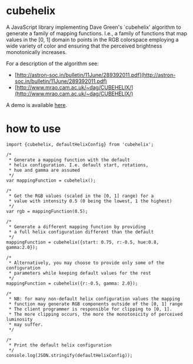 [comment1]: <> (to generate HTML out of this file use:       )
[comment2]: <> ($pandoc README.md -s -o foo.html             )

# cubehelix

A JavaScript library implementing Dave Green's `cubehelix' algorithm to
generate a family of mapping functions. I.e., a family of functions that
map values in the [0, 1] domain to points in the RGB colorspace
employing a wide variety of color and ensuring that the perceived brightness
monotonically increases.

For a description of the algorithm see:

- [http://astron-soc.in/bulletin/11June/289392011.pdf](http://astron-soc.in/bulletin/11June/289392011.pdf)
- [http://www.mrao.cam.ac.uk/~dag/CUBEHELIX/](http://www.mrao.cam.ac.uk/~dag/CUBEHELIX/)

A demo is available [here](http://mperdikeas.github.io/cubehelix/index.html).

# how to use

    import {cubehelix, defaultHelixConfig} from 'cubehelix';

    /*
     * Generate a mapping function with the default
     * helix configuration. I.e. default start, rotations,
     * hue and gamma are assumed
     */
    var mappingFunction = cubehelix();

    /*
     * Get the RGB values (scaled in the [0, 1] range) for a
     * value with intensity 0.5 (0 being the lowest, 1 the highest)
     */        
    var rgb = mappingFunction(0.5);

    /*
     * Generate a different mapping function by providing
     * a full helix configuration different than the default
     */
    mappingFunction = cubehelix({start: 0.75, r:-0.5, hue:0.8, gamma:2.0});

    /*
     * Alternatively, you may choose to provide only some of the configuration
     * parameters while keeping default values for the rest
     */
    mappingFunction = cubehelix({r:-0.5, gamma: 2.0});

    /*
     * NB: for many non-default helix configuration values the mapping
     * function may generate RGB components outside of the [0, 1] range
     * The client programmer is responsible for clipping to [0, 1].
     * The more clipping occurs, the more the monotonicity of perceived luminosity 
     * may suffer.
     */

    /*
     * Print the default helix configuration
     */
    console.log(JSON.stringify(defaultHelixConfig));

